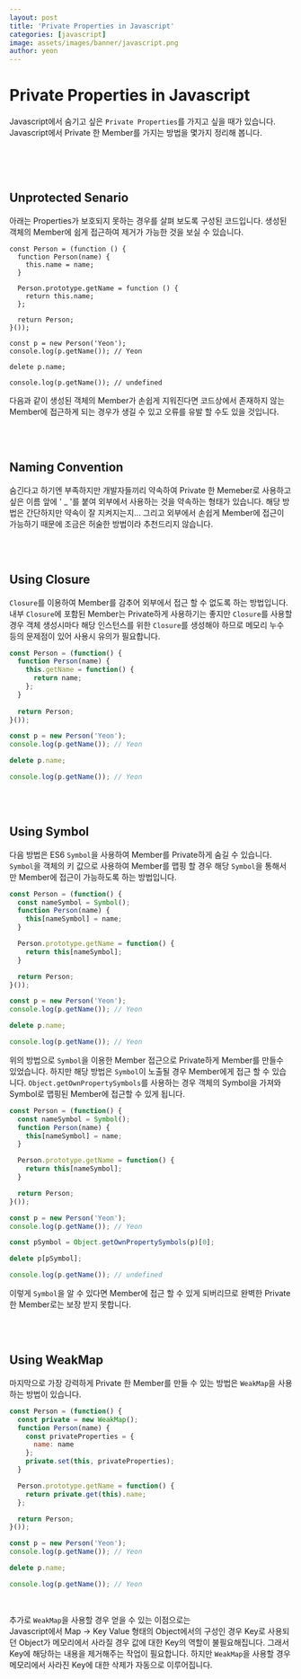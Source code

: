 ```yaml
---
layout: post
title: 'Private Properties in Javascript'
categories: [javascript]
image: assets/images/banner/javascript.png
author: yeon
---
```


# Private Properties in Javascript

Javascript에서 숨기고 싶은 `Private Properties`를 가지고 싶을 때가 있습니다. Javascript에서 Private 한 Member를 가지는 방법을 몇가지 정리해 봅니다. <br>

<br><br><br>

## Unprotected Senario

아래는 Properties가 보호되지 못하는 경우를 살펴 보도록 구성된 코드입니다. 생성된 객체의 Member에 쉽게 접근하여 제거가 가능한 것을 보실 수 있습니다.

```javscript
const Person = (function () {
  function Person(name) {
    this.name = name;
  }

  Person.prototype.getName = function () {
    return this.name;
  };

  return Person;
}());

const p = new Person('Yeon');
console.log(p.getName()); // Yeon

delete p.name;

console.log(p.getName()); // undefined

```

다음과 같이 생성된 객체의 Member가 손쉽게 지워진다면 코드상에서 존재하지 않는 Member에 접근하게 되는 경우가 생길 수 있고 오류를 유발 할 수도 있을 것입니다.<br>

<br><br>

## Naming Convention

숨긴다고 하기엔 부족하지만 개발자들끼리 약속하여 Private 한 Memeber로 사용하고 싶은 이름 앞에 ' _ '를 붙여 외부에서 사용하는 것을 약속하는 형태가 있습니다. 해당 방법은 간단하지만 약속이 잘 지켜지는지... 그리고 외부에서 손쉽게 Member에 접근이 가능하기 때문에 조금은 허술한 방법이라 추천드리지 않습니다. <br>

<br><br>

## Using Closure

`Closure`를 이용하여 Member를 감추어 외부에서 접근 할 수 없도록 하는 방법입니다. 내부 `Closure`에 포함된 Member는 Private하게 사용하기는 좋지만 `Closure`를 사용할 경우 객체 생성시마다 해당 인스턴스를 위한 `Closure`를 생성해야 하므로 메모리 누수 등의 문제점이 있어 사용시 유의가 필요합니다.

```javascript
const Person = (function() {
  function Person(name) {
    this.getName = function() {
      return name;
    };
  }
  
  return Person;
}());

const p = new Person('Yeon');
console.log(p.getName()); // Yeon

delete p.name;

console.log(p.getName()); // Yeon
```

<br><br>

## Using Symbol

다음 방법은 ES6 `Symbol`을 사용하여 Member를 Private하게 숨길 수 있습니다. `Symbol`을 객체의 키 값으로 사용하여 Member를 맵핑 할 경우 해당 `Symbol`을 통해서만 Member에 접근이 가능하도록 하는 방법입니다. <br>

```javascript
const Person = (function() {
  const nameSymbol = Symbol();
  function Person(name) {
    this[nameSymbol] = name;
  }

  Person.prototype.getName = function() {
    return this[nameSymbol];
  }

  return Person;
}());

const p = new Person('Yeon');
console.log(p.getName()); // Yeon

delete p.name;

console.log(p.getName()); // Yeon
```

위의 방법으로 `Symbol`을 이용한 Member 접근으로 Private하게 Member를 만들수 있었습니다. 하지만 해당 방법은 `Symbol`이 노출될 경우 Member에게 접근 할 수 있습니다. `Object.getOwnPropertySymbols`를 사용하는 경우 객체의 Symbol을 가져와 Symbol로 맵핑된 Member에 접근할 수 있게 됩니다.

```javascript
const Person = (function() {
  const nameSymbol = Symbol();
  function Person(name) {
    this[nameSymbol] = name;
  }

  Person.prototype.getName = function() {
    return this[nameSymbol];
  }

  return Person;
}());

const p = new Person('Yeon');
console.log(p.getName()); // Yeon

const pSymbol = Object.getOwnPropertySymbols(p)[0];

delete p[pSymbol];

console.log(p.getName()); // undefined
```

이렇게 `Symbol`을 알 수 있다면 Member에 접근 할 수 있게 되버리므로 완벽한 Private 한 Member로는 보장 받지 못합니다. <br>

<br><br>

## Using WeakMap

마지막으로 가장 강력하게 Private 한 Member를 만들 수 있는 방법은 `WeakMap`을 사용하는 방법이 있습니다.

```javascript
const Person = (function() {
  const private = new WeakMap();
  function Person(name) {
    const privateProperties = {
      name: name
    };
    private.set(this, privateProperties);
  }

  Person.prototype.getName = function() {
    return private.get(this).name;
  };

  return Person;
}());

const p = new Person('Yeon');
console.log(p.getName()); // Yeon

delete p.name;

console.log(p.getName()); // Yeon
```

<br>

추가로 `WeakMap`을 사용할 경우 얻을 수 있는 이점으로는 <br>
Javascript에서 Map -> Key Value 형태의 Object에서의 구성인 경우 Key로 사용되던 Object가 메모리에서 사라질 경우 값에 대한 Key의 역할이 불필요해집니다. 그래서 Key에 해당하는 내용을 제거해주는 작업이 필요합니다. 하지만 `WeakMap`을 사용할 경우 메모리에서 사라진 Key에 대한 삭제가 자동으로 이루어집니다.

<br>

<br><br><br>
